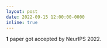 ```yaml
---
layout: post
date: 2022-09-15 12:00:00-0000
inline: true
---
```


**1** paper got accepted by NeurIPS 2022.
